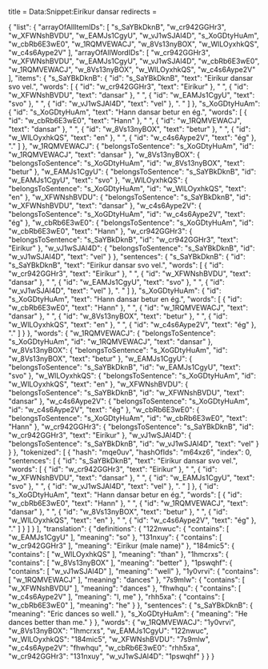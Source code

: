 title = Data:Snippet:Eiríkur dansar
redirects =
>>>>

{
    "list": {
        "arrayOfAllItemIDs": [
            "s_SaYBkDknB",
            "w_cr942GGHr3",
            "w_XFWNshBVDU",
            "w_EAMJs1CgyU",
            "w_vJ1wSJAl4D",
            "s_XoGDtyHuAm",
            "w_cbRb6E3wE0",
            "w_1RQMVEWACJ",
            "w_8Vs13nyBOX",
            "w_WlLOyxhkQS",
            "w_c4s6Aype2V"
        ],
        "arrayOfAllWordIDs": [
            "w_cr942GGHr3",
            "w_XFWNshBVDU",
            "w_EAMJs1CgyU",
            "w_vJ1wSJAl4D",
            "w_cbRb6E3wE0",
            "w_1RQMVEWACJ",
            "w_8Vs13nyBOX",
            "w_WlLOyxhkQS",
            "w_c4s6Aype2V"
        ],
        "items": {
            "s_SaYBkDknB": {
                "id": "s_SaYBkDknB",
                "text": "Eiríkur dansar svo vel.",
                "words": [
                    {
                        "id": "w_cr942GGHr3",
                        "text": "Eiríkur"
                    },
                    " ",
                    {
                        "id": "w_XFWNshBVDU",
                        "text": "dansar"
                    },
                    " ",
                    {
                        "id": "w_EAMJs1CgyU",
                        "text": "svo"
                    },
                    " ",
                    {
                        "id": "w_vJ1wSJAl4D",
                        "text": "vel"
                    },
                    ". "
                ]
            },
            "s_XoGDtyHuAm": {
                "id": "s_XoGDtyHuAm",
                "text": "Hann dansar betur en ég.",
                "words": [
                    {
                        "id": "w_cbRb6E3wE0",
                        "text": "Hann"
                    },
                    " ",
                    {
                        "id": "w_1RQMVEWACJ",
                        "text": "dansar"
                    },
                    " ",
                    {
                        "id": "w_8Vs13nyBOX",
                        "text": "betur"
                    },
                    " ",
                    {
                        "id": "w_WlLOyxhkQS",
                        "text": "en"
                    },
                    " ",
                    {
                        "id": "w_c4s6Aype2V",
                        "text": "ég"
                    },
                    "."
                ]
            },
            "w_1RQMVEWACJ": {
                "belongsToSentence": "s_XoGDtyHuAm",
                "id": "w_1RQMVEWACJ",
                "text": "dansar"
            },
            "w_8Vs13nyBOX": {
                "belongsToSentence": "s_XoGDtyHuAm",
                "id": "w_8Vs13nyBOX",
                "text": "betur"
            },
            "w_EAMJs1CgyU": {
                "belongsToSentence": "s_SaYBkDknB",
                "id": "w_EAMJs1CgyU",
                "text": "svo"
            },
            "w_WlLOyxhkQS": {
                "belongsToSentence": "s_XoGDtyHuAm",
                "id": "w_WlLOyxhkQS",
                "text": "en"
            },
            "w_XFWNshBVDU": {
                "belongsToSentence": "s_SaYBkDknB",
                "id": "w_XFWNshBVDU",
                "text": "dansar"
            },
            "w_c4s6Aype2V": {
                "belongsToSentence": "s_XoGDtyHuAm",
                "id": "w_c4s6Aype2V",
                "text": "ég"
            },
            "w_cbRb6E3wE0": {
                "belongsToSentence": "s_XoGDtyHuAm",
                "id": "w_cbRb6E3wE0",
                "text": "Hann"
            },
            "w_cr942GGHr3": {
                "belongsToSentence": "s_SaYBkDknB",
                "id": "w_cr942GGHr3",
                "text": "Eiríkur"
            },
            "w_vJ1wSJAl4D": {
                "belongsToSentence": "s_SaYBkDknB",
                "id": "w_vJ1wSJAl4D",
                "text": "vel"
            }
        },
        "sentences": {
            "s_SaYBkDknB": {
                "id": "s_SaYBkDknB",
                "text": "Eiríkur dansar svo vel.",
                "words": [
                    {
                        "id": "w_cr942GGHr3",
                        "text": "Eiríkur"
                    },
                    " ",
                    {
                        "id": "w_XFWNshBVDU",
                        "text": "dansar"
                    },
                    " ",
                    {
                        "id": "w_EAMJs1CgyU",
                        "text": "svo"
                    },
                    " ",
                    {
                        "id": "w_vJ1wSJAl4D",
                        "text": "vel"
                    },
                    ". "
                ]
            },
            "s_XoGDtyHuAm": {
                "id": "s_XoGDtyHuAm",
                "text": "Hann dansar betur en ég.",
                "words": [
                    {
                        "id": "w_cbRb6E3wE0",
                        "text": "Hann"
                    },
                    " ",
                    {
                        "id": "w_1RQMVEWACJ",
                        "text": "dansar"
                    },
                    " ",
                    {
                        "id": "w_8Vs13nyBOX",
                        "text": "betur"
                    },
                    " ",
                    {
                        "id": "w_WlLOyxhkQS",
                        "text": "en"
                    },
                    " ",
                    {
                        "id": "w_c4s6Aype2V",
                        "text": "ég"
                    },
                    "."
                ]
            }
        },
        "words": {
            "w_1RQMVEWACJ": {
                "belongsToSentence": "s_XoGDtyHuAm",
                "id": "w_1RQMVEWACJ",
                "text": "dansar"
            },
            "w_8Vs13nyBOX": {
                "belongsToSentence": "s_XoGDtyHuAm",
                "id": "w_8Vs13nyBOX",
                "text": "betur"
            },
            "w_EAMJs1CgyU": {
                "belongsToSentence": "s_SaYBkDknB",
                "id": "w_EAMJs1CgyU",
                "text": "svo"
            },
            "w_WlLOyxhkQS": {
                "belongsToSentence": "s_XoGDtyHuAm",
                "id": "w_WlLOyxhkQS",
                "text": "en"
            },
            "w_XFWNshBVDU": {
                "belongsToSentence": "s_SaYBkDknB",
                "id": "w_XFWNshBVDU",
                "text": "dansar"
            },
            "w_c4s6Aype2V": {
                "belongsToSentence": "s_XoGDtyHuAm",
                "id": "w_c4s6Aype2V",
                "text": "ég"
            },
            "w_cbRb6E3wE0": {
                "belongsToSentence": "s_XoGDtyHuAm",
                "id": "w_cbRb6E3wE0",
                "text": "Hann"
            },
            "w_cr942GGHr3": {
                "belongsToSentence": "s_SaYBkDknB",
                "id": "w_cr942GGHr3",
                "text": "Eiríkur"
            },
            "w_vJ1wSJAl4D": {
                "belongsToSentence": "s_SaYBkDknB",
                "id": "w_vJ1wSJAl4D",
                "text": "vel"
            }
        }
    },
    "tokenized": [
        {
            "hash": "mqe0uv",
            "hashOfIds": "m64xz6",
            "index": 0,
            "sentences": [
                {
                    "id": "s_SaYBkDknB",
                    "text": "Eiríkur dansar svo vel.",
                    "words": [
                        {
                            "id": "w_cr942GGHr3",
                            "text": "Eiríkur"
                        },
                        " ",
                        {
                            "id": "w_XFWNshBVDU",
                            "text": "dansar"
                        },
                        " ",
                        {
                            "id": "w_EAMJs1CgyU",
                            "text": "svo"
                        },
                        " ",
                        {
                            "id": "w_vJ1wSJAl4D",
                            "text": "vel"
                        },
                        ". "
                    ]
                },
                {
                    "id": "s_XoGDtyHuAm",
                    "text": "Hann dansar betur en ég.",
                    "words": [
                        {
                            "id": "w_cbRb6E3wE0",
                            "text": "Hann"
                        },
                        " ",
                        {
                            "id": "w_1RQMVEWACJ",
                            "text": "dansar"
                        },
                        " ",
                        {
                            "id": "w_8Vs13nyBOX",
                            "text": "betur"
                        },
                        " ",
                        {
                            "id": "w_WlLOyxhkQS",
                            "text": "en"
                        },
                        " ",
                        {
                            "id": "w_c4s6Aype2V",
                            "text": "ég"
                        },
                        "."
                    ]
                }
            ]
        }
    ],
    "translation": {
        "definitions": {
            "122nwuc": {
                "contains": [
                    "w_EAMJs1CgyU"
                ],
                "meaning": "so"
            },
            "131nxuy": {
                "contains": [
                    "w_cr942GGHr3"
                ],
                "meaning": "Eiríkur (male name)"
            },
            "184mic5": {
                "contains": [
                    "w_WlLOyxhkQS"
                ],
                "meaning": "than"
            },
            "1hmcrxs": {
                "contains": [
                    "w_8Vs13nyBOX"
                ],
                "meaning": "better"
            },
            "1pswqhf": {
                "contains": [
                    "w_vJ1wSJAl4D"
                ],
                "meaning": "well"
            },
            "1y0vrvi": {
                "contains": [
                    "w_1RQMVEWACJ"
                ],
                "meaning": "dances"
            },
            "7s9mlw": {
                "contains": [
                    "w_XFWNshBVDU"
                ],
                "meaning": "dances"
            },
            "fhwhqu": {
                "contains": [
                    "w_c4s6Aype2V"
                ],
                "meaning": "I, me"
            },
            "rhh5xa": {
                "contains": [
                    "w_cbRb6E3wE0"
                ],
                "meaning": "he"
            }
        },
        "sentences": {
            "s_SaYBkDknB": {
                "meaning": "Eric dances so well."
            },
            "s_XoGDtyHuAm": {
                "meaning": "He dances better than me."
            }
        },
        "words": {
            "w_1RQMVEWACJ": "1y0vrvi",
            "w_8Vs13nyBOX": "1hmcrxs",
            "w_EAMJs1CgyU": "122nwuc",
            "w_WlLOyxhkQS": "184mic5",
            "w_XFWNshBVDU": "7s9mlw",
            "w_c4s6Aype2V": "fhwhqu",
            "w_cbRb6E3wE0": "rhh5xa",
            "w_cr942GGHr3": "131nxuy",
            "w_vJ1wSJAl4D": "1pswqhf"
        }
    }
}